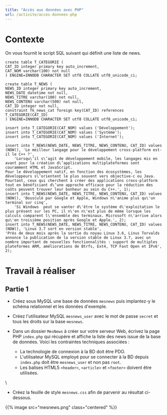 ```yaml
---
title: "Accès aux données avec PHP"
url: /activite/acces-donnees-php
---
```


# Contexte

On vous fournit le script SQL suivant qui définit une liste de news.

    create table T_CATEGORIE (
    CAT_ID integer primary key auto_increment,
    CAT_NOM varchar(100) not null
    ) ENGINE=INNODB CHARACTER SET utf8 COLLATE utf8_unicode_ci;
    
    create table T_NEWS (
    NEWS_ID integer primary key auto_increment,
    NEWS_DATE datetime not null,
    NEWS_TITRE varchar(100) not null,
    NEWS_CONTENU varchar(500) not null,
    CAT_ID integer not null,
    constraint fk_news_cat foreign key(CAT_ID) references T_CATEGORIE(CAT_ID)
    ) ENGINE=INNODB CHARACTER SET utf8 COLLATE utf8_unicode_ci;
    
    insert into T_CATEGORIE(CAT_NOM) values ('Développement');
    insert into T_CATEGORIE(CAT_NOM) values ('Système');
    insert into T_CATEGORIE(CAT_NOM) values ('Internet');
    
    insert into T_NEWS(NEWS_DATE, NEWS_TITRE, NEWS_CONTENU, CAT_ID) values
    (NOW(), 'Le meilleur langage pour le développement cross-platform est-il le C++ ?',
        'Lorsqu\’il s\’agit de développement mobile, les langages mis en avant pour la création d\’applications multiplateformes sont couramment HTML et JavaScript.
    Pour le développement natif, en fonction des écosystèmes, les développeurs s\’orientent le plus souvent vers objective-c ou Java.
    Pourtant, ceux qui cherchent à créer des applications cross-platform tout en bénéficiant d\’une approche efficace pour la réduction des coûts peuvent trouver leur bonheur au sein du C++.', 1);
    insert into T_NEWS(NEWS_DATE, NEWS_TITRE, NEWS_CONTENU, CAT_ID) values
    (NOW(), 'Bousculé par Google et Apple, Windows n\'anime plus qu\'un terminal sur cinq',
        'Si Windows  peut se vanter d\'être le système d\'exploitation le plus présent sur les PC, il n\'en n\'est plus de même lorsque les calculs comparent l\'ensemble des terminaux. Microsoft n\'arrive alors qu\'en troisième position après Google et Apple.', 2);
    insert into T_NEWS(NEWS_DATE, NEWS_TITRE, NEWS_CONTENU, CAT_ID) values
    (NOW(), 'Linux 3.7 sort en version stable', 
    'Près de deux mois après la sortie du noyau Linux 3.6, Linus Torvalds annonce la publication de la version stable de Linux 3.7, avec un nombre important de nouvelles fonctionnalités : support de multiples plateformes ARM, améliorations de Btrfs, Ext4, TCP Fast Open et IPv6', 2);

# Travail à réaliser

## Partie 1

* Créez sous MySQL une base de données `mesnews` puis implantez-y le schéma relationnel et les données d'exemple.

* Créez l'utilisateur MySQL `mesnews_user` avec le mot de passe `secret` et tous les droits sur la base `mesnews`.

* Dans un dossier `MesNews` à créer sur votre serveur Web, écrivez la page PHP `index.php` qui récupère et affiche la liste des news issue de la base de données. Voici les contraintes techniques associées :

    * La technologie de connexion à la BD doit être PDO.
    * L'utilisateur MySQL employé pour se connecter à la BD depuis `index.php` doit être `mesnews_user` et non pas `root`.
    * Les balises HTML5 `<header>`, `<article>` et `<footer>` doivent être utilisées.

\
* Créez la feuille de style `mesnews.css` afin de parvenir au résultat ci-dessous.

{{% image src="mesnews.png" class="centered" %}}

